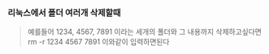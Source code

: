 ### 리눅스에서 폴더 여러개 삭제할때
> 예를들어 1234, 4567, 7891 이라는 세개의 폴더와 그 내용까지 삭제하고싶다면
> rm -r 1234 4567 7891 이와같이 입력하면된다
